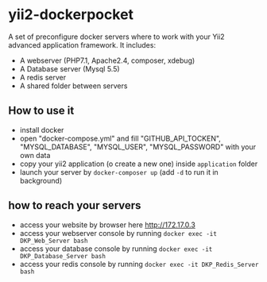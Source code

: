 # yii2-dockerpocket
A set of preconfigure docker servers where to work with your Yii2 advanced application framework.
It includes:
- A webserver (PHP7.1, Apache2.4, composer, xdebug)
- A Database server (Mysql 5.5)
- A redis server
- A shared folder between servers

## How to use it

- install docker
- open "docker-compose.yml" and fill "GITHUB_API_TOCKEN", "MYSQL_DATABASE", "MYSQL_USER", "MYSQL_PASSWORD" with your own data
- copy your yii2 application (o create a new one) inside `application` folder
- launch your server by `docker-composer up` (add `-d` to run it in background)

## how to reach your servers

- access your website by browser here http://172.17.0.3
- access your webserver console by running `docker exec -it DKP_Web_Server bash`
- access your database console by running `docker exec -it DKP_Database_Server bash`
- access your redis console by running `docker exec -it DKP_Redis_Server bash`
